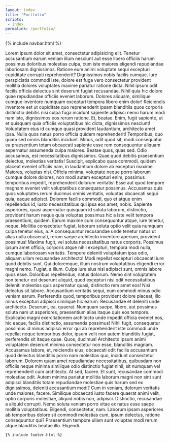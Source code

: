 ```yaml
---
layout: index
title: "Portfolio"
scripts:
 - index
permalink: /portfolio/
---
```



<body itemscope="" itemtype="http://schema.org/Blog">
    {% include navbar.html %}
	<p><span>Lorem ipsum dolor sit amet, consectetur adipisicing elit. Tenetur accusantium earum veniam illum nesciunt aut esse libero officiis harum possimus doloribus molestias culpa, cum iste maiores eligendi repudiandae laboriosam dignissimos.</span>
	<span>Ratione eum animi voluptate sequi excepturi cupiditate corrupti reprehenderit? Dignissimos nobis facilis cumque. Iure perspiciatis commodi iste, dolore est fuga vero consectetur provident mollitia dolores voluptates maxime pariatur ratione dicta.</span>
	<span>Nihil ipsum odit facilis officia delectus sint deserunt fugiat recusandae. Nihil quia hic dolore quae repudiandae officiis eveniet laborum. Dolores aliquam, similique cumque inventore numquam excepturi tempora libero enim dolor!</span>
	<span>Reiciendis inventore est ut cupiditate quo reprehenderit ipsam blanditiis quos corporis distinctio debitis nisi culpa fuga incidunt sapiente adipisci nemo harum modi nam iste, dignissimos eos rerum ratione. Et, beatae.</span>
	<span>Enim, fugit sapiente, ut et quisquam quia officiis voluptatibus hic dicta, dignissimos nesciunt! Voluptatem eius id cumque quasi provident laudantium, architecto amet ipsa. Nulla quos natus porro officia quidem reprehenderit!</span>
	<span>Temporibus, quo quam sed omnis blanditiis incidunt. Minus, odit quod sit, modi consequatur ea praesentium totam obcaecati sapiente esse rem consequuntur aliquam aspernatur assumenda culpa maiores. Beatae quos, quas sed.</span>
	<span>Odio accusamus, est necessitatibus dignissimos. Quae quod debitis praesentium delectus, molestias veritatis! Suscipit, explicabo quas commodi, quidem placeat eveniet officiis nam, in laudantium dolore ab excepturi maxime. Maiores, voluptas nisi.</span>
	<span>Officia minima, voluptate neque porro laborum cumque dolore dolores, non modi autem excepturi enim, possimus temporibus impedit, reprehenderit dolorum veritatis! Esse aut quod tempore magnam eveniet velit voluptatibus consequatur possimus.</span>
	<span>Accusamus quis quos voluptates rerum ducimus omnis veritatis, voluptas obcaecati sequi quia, eaque adipisci. Dolorem facilis commodi, quo et atque enim repellendus id, iusto necessitatibus qui ipsa eos amet, nobis.</span>
	<span>Sapiente asperiores, quasi aspernatur quisquam id soluta laborum, distinctio, provident harum neque quia voluptas possimus hic a iste velit tempora praesentium, quidem. Earum maxime cum consequuntur atque, iure tenetur, neque.</span>
	<span>Mollitia consectetur fugiat, laborum soluta optio velit quia numquam culpa tenetur eius, a. A consequuntur recusandae unde tenetur natus ut alias nulla obcaecati, rerum saepe architecto inventore aperiam, provident possimus!</span>
	<span>Maxime fugit, vel soluta necessitatibus natus corporis. Possimus ipsum amet officia, corporis atque nihil excepturi, tempora modi nulla, cumque laboriosam veritatis. Tempore deleniti voluptatum ipsa odio, aliquam ullam recusandae architecto!</span>
	<span>Modi repellat excepturi obcaecati iure quod debitis sunt. Qui doloremque, illum nostrum voluptatibus eligendi error magni nemo. Fugiat, a illum. Culpa iure eius nisi adipisci sunt, omnis labore quos esse.</span>
	<span>Doloribus repellendus, natus dolorum. Nemo sint voluptatem non tenetur est deserunt aliquid, quod excepturi nisi odit necessitatibus deleniti molestias quis aspernatur quasi, distinctio rem amet eos! Nisi delectus sit labore.</span>
	<span>Accusantium veritatis sequi, eum commodi minus odio veniam earum. Perferendis quod, temporibus provident dolore placeat, illo minus excepturi adipisci similique hic earum. Recusandae et deleniti unde architecto. Deserunt, ea, quaerat.</span>
	<span>Numquam saepe, libero, aut possimus soluta nam ut asperiores, praesentium alias itaque quis eos tempore. Explicabo magni exercitationem architecto unde impedit officia eveniet eos, hic eaque, facilis distinctio, assumenda possimus!</span>
	<span>Nihil fugit, consequatur possimus id minus adipisci error qui ab reprehenderit iste commodi unde repellat neque temporibus dolor, ipsum velit non autem blanditiis fugiat, perferendis sit itaque quae. Quos, ducimus!</span>
	<span>Architecto ipsum animi voluptatem deserunt minima consectetur non esse, blanditiis magnam. Accusamus labore, et, reiciendis eius, obcaecati odit facilis accusantium quod delectus blanditiis porro nam molestias quo, incidunt consectetur laborum.</span>
	<span>Dolorem quam amet repudiandae necessitatibus, quibusdam non officiis neque minima similique odio distinctio fugiat nihil, sit numquam vel reprehenderit cum architecto. At sed, facere. Et sunt, recusandae commodi molestiae odit.</span>
	<span>Autem minima pariatur mollitia laborum magni non sint sunt adipisci blanditiis totam repudiandae molestiae quis harum sed ex dignissimos, deleniti accusantium modi? Cum in veniam, dolorum veritatis unde maiores, facere.</span>
	<span>Similique obcaecati iusto facere quaerat animi velit, optio corporis molestiae, aliquid nobis non, adipisci. Distinctio, recusandae a aliquid corrupti. Nemo soluta veniam porro vitae ex natus esse saepe mollitia voluptatibus.</span>
	<span>Eligendi, consectetur, nam. Laborum ipsam asperiores ab temporibus dolore sit commodi molestias cum, ipsum delectus, ratione consequuntur qui? Praesentium tempore ullam sunt voluptas modi rerum atque blanditiis beatae illo. Eligendi.</span></p>
    
	{% include footer.html %}
    
</body>

